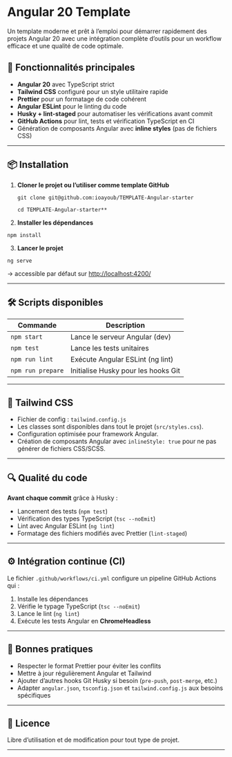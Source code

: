 # Angular 20 Template

Un template moderne et prêt à l’emploi pour démarrer rapidement des projets Angular 20 avec une intégration complète d’outils pour un workflow efficace et une qualité de code optimale.

## 🚀 Fonctionnalités principales

- **Angular 20** avec TypeScript strict
- **Tailwind CSS** configuré pour un style utilitaire rapide
- **Prettier** pour un formatage de code cohérent
- **Angular ESLint** pour le linting du code
- **Husky + lint-staged** pour automatiser les vérifications avant commit
- **GitHub Actions** pour lint, tests et vérification TypeScript en CI
- Génération de composants Angular avec **inline styles** (pas de fichiers CSS)


---

## 📦 Installation

1. **Cloner le projet ou l’utiliser comme template GitHub**
   
   ```
   git clone git@github.com:ioayoub/TEMPLATE-Angular-starter
   ```
   
   ```
   cd TEMPLATE-Angular-starter**
   ```


2. **Installer les dépendances**
  ```
  npm install

  ```

3. **Lancer le projet**
  ```
  ng serve
  ```
→ accessible par défaut sur [http://localhost:4200/](http://localhost:4200/)

---

## 🛠 Scripts disponibles

| Commande             | Description |
|----------------------|-------------|
| `npm start`          | Lance le serveur Angular (dev) |
| `npm test`           | Lance les tests unitaires |
| `npm run lint`       | Exécute Angular ESLint (ng lint) |
| `npm run prepare`    | Initialise Husky pour les hooks Git |

---

## 🎨 Tailwind CSS

- Fichier de config : `tailwind.config.js`
- Les classes sont disponibles dans tout le projet (`src/styles.css`).
- Configuration optimisée pour framework Angular.
- Création de composants Angular avec `inlineStyle: true` pour ne pas générer de fichiers CSS/SCSS.

---

## 🔍 Qualité du code

**Avant chaque commit** grâce à Husky :
- Lancement des tests (`npm test`)
- Vérification des types TypeScript (`tsc --noEmit`)
- Lint avec Angular ESLint (`ng lint`)
- Formatage des fichiers modifiés avec Prettier (`lint-staged`)

---

## ⚙ Intégration continue (CI)

Le fichier `.github/workflows/ci.yml` configure un pipeline GitHub Actions qui :
1. Installe les dépendances
2. Vérifie le typage TypeScript (`tsc --noEmit`)
3. Lance le lint (`ng lint`)
4. Exécute les tests Angular en **ChromeHeadless**

---

## 📄 Bonnes pratiques

- Respecter le format Prettier pour éviter les conflits
- Mettre à jour régulièrement Angular et Tailwind
- Ajouter d’autres hooks Git Husky si besoin (`pre-push`, `post-merge`, etc.)
- Adapter `angular.json`, `tsconfig.json` et `tailwind.config.js` aux besoins spécifiques

---

## 📌 Licence

Libre d’utilisation et de modification pour tout type de projet.

---


